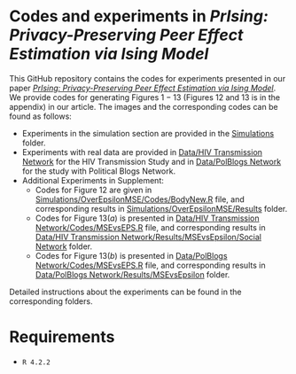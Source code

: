 # Codes and experiments in *PrIsing: Privacy-Preserving Peer Effect Estimation via Ising Model*

This GitHub repository contains the codes for experiments presented in our paper [*PrIsing: Privacy-Preserving Peer Effect Estimation via Ising Model*](https://arxiv.org/abs/2401.16596). We provide codes for generating Figures $1-13$ (Figures $12$ and $13$ is in the appendix) in our article. The images and the corresponding codes can be found as follows:

* Experiments in the simulation section are provided in the [Simulations](https://github.com/anirbanc96/PrIsing/tree/main/Simulations) folder.
* Experiments with real data are provided in [Data/HIV Transmission Network](https://github.com/anirbanc96/PrIsing/tree/main/Data/HIV%20Transmission%20Network) for the HIV Transmission Study and in [Data/PolBlogs Network](https://github.com/anirbanc96/PrIsing/tree/main/Data/PolBlogs%20Network) for the study with Political Blogs Network.
* Additional Experiments in Supplement:
  * Codes for Figure $12$ are given in [Simulations/OverEpsilonMSE/Codes/BodyNew.R](https://github.com/anirbanc96/PrIsing/blob/main/Simulations/OverEpsilonMSE/Codes/BodyNew.R) file, and corresponding results in [Simulations/OverEpsilonMSE/Results](https://github.com/anirbanc96/PrIsing/tree/main/Simulations/OverEpsilonMSE/Results) folder.
  * Codes for Figure $13(a)$ is presented in [Data/HIV Transmission Network/Codes/MSEvsEPS.R](https://github.com/anirbanc96/PrIsing/blob/main/Data/HIV%20Transmission%20Network/Codes/MSEvsEPS.R) file, and corresponding results in [Data/HIV Transmission Network/Results/MSEvsEpsilon/Social Network](https://github.com/anirbanc96/PrIsing/tree/main/Data/HIV%20Transmission%20Network/Results/MSEvsEpsilon/Social%20Network) folder.
  * Codes for Figure $13(b)$ is presented in [Data/PolBlogs Network/Codes/MSEvsEPS.R](https://github.com/anirbanc96/PrIsing/blob/main/Data/PolBlogs%20Network/Code/MSEvsEPS.R) file, and corresponding results in [Data/PolBlogs Network/Results/MSEvsEpsilon](https://github.com/anirbanc96/PrIsing/tree/main/Data/PolBlogs%20Network/Results/MSEvsEpsilon) folder.
  

Detailed instructions about the experiments can be found in the corresponding folders.

# Requirements
* `R 4.2.2` 
